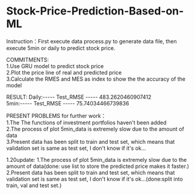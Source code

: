 # Stock-Price-Prediction-Based-on-ML
Instruction：First execute data process.py to generate data file, then execute 5min or daily to predict stock price.                   


COMMITMENTS:            
1.Use GRU model to predict stock price         
2.Plot the price line of real and predicted price         
3.Calculate the RMES and MES as index to show the the accuracy of the model                       

RESULT:
Daily:----- Test_RMSE ----- 483.2620460907412                   
5min:----- Test_RMSE ----- 75.74034466739836         

PRESENT PROBLEMS for further work：             
1.The The functions of investment portfolios haven't been added       
2.The process of plot 5min_data is extremely slow due to the amount of data           
3.Present data has been split to train and test set, which means that validation set is same as test set, I don't know if it's ok... 

1.20update:
1.The process of plot 5min_data is extremely slow due to the amount of data(done: use list to store the predicted price makes it faster.)           
2.Present data has been split to train and test set, which means that validation set is same as test set, I don't know if it's ok...(done:split into train, val and test set.)
